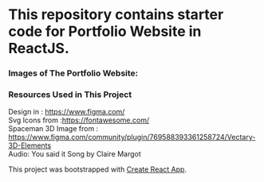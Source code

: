 # This repository contains starter code for Portfolio Website in ReactJS.


### Images of The Portfolio Website:


### Resources Used in This Project

Design in : https://www.figma.com/ <br />
Svg Icons from :https://fontawesome.com/  <br />
Spaceman 3D Image from : https://www.figma.com/community/plugin/769588393361258724/Vectary-3D-Elements <br />
Audio: You said it Song by Claire Margot <br />
 
This project was bootstrapped with [Create React App](https://github.com/facebook/create-react-app).

